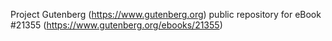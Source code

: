 Project Gutenberg (https://www.gutenberg.org) public repository for eBook #21355 (https://www.gutenberg.org/ebooks/21355)
